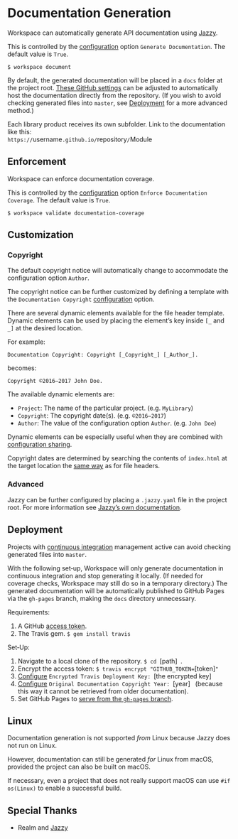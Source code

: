 <!--
 Documentation Generation.md

 This source file is part of the Workspace open source project.
 https://github.com/SDGGiesbrecht/Workspace#workspace

 Copyright ©2017 Jeremy David Giesbrecht and the Workspace project contributors.

 Soli Deo gloria.

 Licensed under the Apache Licence, Version 2.0.
 See http://www.apache.org/licenses/LICENSE-2.0 for licence information.
 -->

# Documentation Generation

Workspace can automatically generate API documentation using [Jazzy](https://github.com/realm/jazzy).

This is controlled by the [configuration](Configuring%20Workspace.md) option `Generate Documentation`. The default value is `True`.

```shell
$ workspace document
```

By default, the generated documentation will be placed in a `docs` folder at the project root. [These GitHub settings](https://help.github.com/articles/configuring-a-publishing-source-for-github-pages/#publishing-your-github-pages-site-from-a-docs-folder-on-your-master-branch) can be adjusted to automatically host the documentation directly from the repository. (If you wish to avoid checking generated files into `master`, see [Deployment](#deployment) for a more advanced method.)

Each library product receives its own subfolder. Link to the documentation like this:<br>
`https://`username`.github.io/`repository`/`Module<br>

## Enforcement

Workspace can enforce documentation coverage.

This is controlled by the [configuration](Configuring%20Workspace.md) option `Enforce Documentation Coverage`. The default value is `True`.

```shell
$ workspace validate documentation‐coverage
```

## Customization

### Copyright

The default copyright notice will automatically change to accommodate the configuration option `Author`.

The copyright notice can be further customized by defining a template with the `Documentation Copyright` [configuration](Configuring%20Workspace.md) option.

There are several dynamic elements available for the file header template. Dynamic elements can be used by placing the element’s key inside `[_` and `_]` at the desired location.

For example:
```text
Documentation Copyright: Copyright [_Copyright_] [_Author_].
```
becomes:
```text
Copyright ©2016–2017 John Doe.
```

The available dynamic elements are:

- `Project`: The name of the particular project. (e.g. `MyLibrary`)
- `Copyright`: The copyright date(s). (e.g. `©2016–2017`)
- `Author`: The value of the configuration option `Author`. (e.g. `John Doe`)

Dynamic elements can be especially useful when they are combined with [configuration sharing](Configuring%20Workspace.md#sharing-configurations-between-projects).

Copyright dates are determined by searching the contents of `index.html` at the target location the [same way](File%20Headers.md#determination-of-the-dates) as for file headers.

### Advanced

Jazzy can be further configured by placing a `.jazzy.yaml` file in the project root. For more information see [Jazzy’s own documentation](https://github.com/realm/jazzy).

## Deployment

Projects with [continuous integration](Continuous%20Integration.md) management active can avoid checking generated files into `master`.

With the following set‐up, Workspace will only generate documentation in continuous integration and stop generating it locally. (If needed for coverage checks, Workspace may still do so in a temporary directory.) The generated documentation will be automatically published to GitHub Pages via the `gh-pages` branch, making the `docs` directory unnecessary.

Requirements:

1. A GitHub [access token](https://help.github.com/articles/creating-a-personal-access-token-for-the-command-line/).
2. The Travis gem. `$ gem install travis`

Set‐Up:

1. Navigate to a local clone of the repository. `$ cd `[path]` `.
2. Encrypt the access token: `$ travis encrypt "GITHUB_TOKEN=`[token]`"`
3. [Configure](Configuring%20Workspace.md) `Encrypted Travis Deployment Key: `[the encrypted key]` `
4. [Configure](Configuring%20Workspace.md) `Original Documentation Copyright Year: `[year]` ` (because this way it cannot be retrieved from older documentation).
5. Set GitHub Pages to [serve from the `gh-pages` branch](https://help.github.com/articles/configuring-a-publishing-source-for-github-pages/#enabling-github-pages-to-publish-your-site-from-master-or-gh-pages).

## Linux

Documentation generation is not supported *from* Linux because Jazzy does not run on Linux.

However, documentation can still be generated *for* Linux from macOS, provided the project can also be built on macOS.

If necessary, even a project that does not really support macOS can use `#if os(Linux)` to enable a successful build.

## Special Thanks

- Realm and [Jazzy](https://github.com/realm/jazzy)
